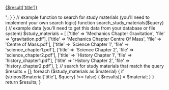 <?php
// check if the search form has been submitted
if (isset($_GET['query'])) {
  // get the search query from the form
  $query = $_GET['query'];

  // search for study materials that match the query
  // (this is just an example - you'll need to implement your own search logic)
  $results = search_study_materials($query);

  // display the search results
  foreach ($results as $result) {
    echo "<p><a href='{$result['file']}'>{$result['title']}</a></p>";
  }
}

// example function to search for study materials (you'll need to implement your own search logic)
function search_study_materials($query) {
  // example data (you'll need to get this data from your database or file system)
  $study_materials = [
    ['title' => 'Mechanics Chapter Gravitation', 'file' => 'gravitation.pdf'],
    ['title' => 'Mechanics Chapter Centre Of Mass', 'file' => 'Centre of Mass.pdf'],
    ['title' => 'Science Chapter 1', 'file' => 'science_chapter1.pdf'],
    ['title' => 'Science Chapter 2', 'file' => 'science_chapter2.pdf'],
    ['title' => 'History Chapter 1', 'file' => 'history_chapter1.pdf'],
    ['title' => 'History Chapter 2', 'file' => 'history_chapter2.pdf'],
  ];

  // search for study materials that match the query
  $results = [];
  foreach ($study_materials as $material) {
    if (stripos($material['title'], $query) !== false) {
      $results[] = $material;
    }
  }

  return $results;
}
